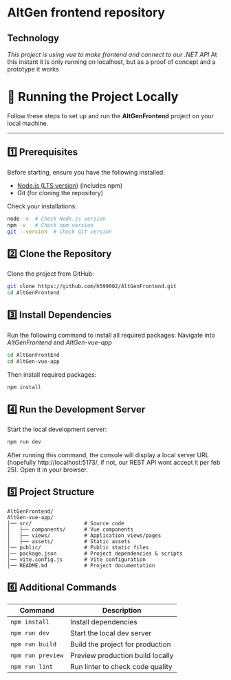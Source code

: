 # AltGen frontend repository

## Technology
*This project is using vue to make frontend and connect to our .NET API*
At this instant it is only running on localhost, but as a proof of concept and a prototype it works

# 🚀 Running the Project Locally

Follow these steps to set up and run the **AltGenFrontend** project on your local machine.

---

## **1️⃣ Prerequisites**
Before starting, ensure you have the following installed:

- [Node.js (LTS version)](https://nodejs.org/) (includes npm)
- Git (for cloning the repository)

Check your installations:
```sh
node -v  # Check Node.js version
npm -v   # Check npm version
git --version  # Check Git version
```
## **2️⃣ Clone the Repository**
Clone the project from GitHub:
``` sh
git clone https://github.com/h599002/AltGenFrontend.git
cd AltGenFrontend
```
## **3️⃣ Install Dependencies**
Run the following command to install all required packages:
Navigate into *AltGenFrontend* and *AltGen-vue-app*
```sh
cd AltGenFrontEnd
cd AltGen-vue-app
```
Then install required packages:
``` sh
npm install
```
## **4️⃣ Run the Development Server**
Start the local development server:
``` sh
npm run dev
```
After running this command, the console will display a local server URL (hopefully http://localhost:5173/, if not, our REST API wont accept it per feb 25). 
Open it in your browser.

## **5️⃣ Project Structure**
```text
AltGenFrontend/
AltGen-vue-app/
│── src/                 # Source code
│   ├── components/      # Vue components
│   ├── views/           # Application views/pages
│   ├── assets/          # Static assets
│── public/              # Public static files
│── package.json         # Project dependencies & scripts
│── vite.config.js       # Vite configuration
│── README.md            # Project documentation
```

## **6️⃣ Additional Commands**
| Command           | Description                      |
|-------------------|----------------------------------|
| `npm install`     | Install dependencies             |
| `npm run dev`     | Start the local dev server       |
| `npm run build`   | Build the project for production |
| `npm run preview` | Preview production build locally |
| `npm run lint`    | Run linter to check code quality |

